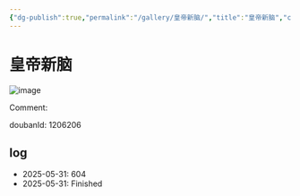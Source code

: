 ```yaml
---
{"dg-publish":true,"permalink":"/gallery/皇帝新脑/","title":"皇帝新脑","created":"2025-06-25T14:18:45.756+08:00"}
---
```



# 皇帝新脑

![image](https://hiraeth-picbed.oss-cn-beijing.aliyuncs.com/20250531155351.webp)

Comment: 



doubanId: 1206206

## log

- 2025-05-31: 604
- 2025-05-31: Finished
